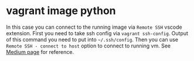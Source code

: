 # vagrant image python

In this case you can connect to the running image via `Remote SSH` vscode extension. First you need to take ssh config via `vagrant ssh-config`. Output of this command you need to put into `~/.ssh/config`. Then you can use `Remote SSH - connect to host` option to connect to running vm. See [Medium page](https://medium.com/@lizrice/ssh-to-vagrant-from-vscode-5b2c5996bc0e) for reference.